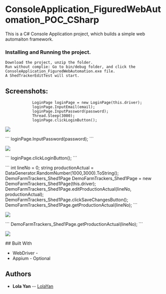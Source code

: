 # ConsoleApplication_FiguredWebAutomation_POC_CSharp

This is a C# Console Application project, which builds a simple web automaiton framework.


### Installing and Running the project.
```
Download the project, unzip the folder.
Run without complie: Go to bin/debug folder, and click the ConsoleApplication_FiguredWebAutomation.exe file.
A ShedTrackerEditTest will start.
```
## Screenshots:
```
            LoginPage loginPage = new LoginPage(this.driver);
            loginPage.InputEmail(email);
            loginPage.InputPassword(password);
            Thread.Sleep(3000);
            loginPage.clickLoginButton();
```         
<p align="left">
  <img src="https://github.com/LolaYan/img/blob/master/1.JPG"/>
</p>
```
            loginPage.InputPassword(password);
```    
<p align="left">
  <img src="https://github.com/LolaYan/img/blob/master/2.JPG"/>
</p>
```
            loginPage.clickLoginButton();
```   
</p>
```
            int lineNo = 0;
            string productionActual = DataGenerator.RandomNumber(1000,3000).ToString();
            DemoFarmTrackers_Shed1Page DemoFarmTrackers_Shed1Page = new DemoFarmTrackers_Shed1Page(this.driver);
            DemoFarmTrackers_Shed1Page.editProductionActual(lineNo, productionActual);
            DemoFarmTrackers_Shed1Page.clickSaveChangesButton();
            DemoFarmTrackers_Shed1Page.getProductionActual(lineNo);
```
<p align="left">
  <img src="https://github.com/LolaYan/img/blob/master/9.JPG"/>
</p>
```
            DemoFarmTrackers_Shed1Page.getProductionActual(lineNo);
```
<p align="left">
  <img src="https://github.com/LolaYan/img/blob/master/10.JPG"/>
</p>
## Built With

* WebDriver - 
* Appium - Optional

## Authors

* **Lola Yan** -- [LolaYan](https://github.com/LolaYan)

